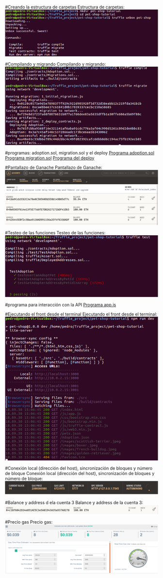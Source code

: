 #Creando la estructura de carpetas
Estructura de carpetas:
![alt text](https://github.com/PedroCCBlck/Truffle_evaluation/blob/master/Creando%20la%20estructura%20de%20carpetas.png "Estructura de carpetas")

#Compilando y migrando
Compilando y migrando:
![alt text](https://github.com/PedroCCBlck/Truffle_evaluation/blob/master/compilaci%C3%B3n%20y%20migraci%C3%B3n.png "Compilando y migrando")

#programas: adoption.sol, migration.sol y el deploy
[Programa adoption.sol](https://github.com/PedroCCBlck/Truffle_evaluation/blob/master/Adoption.sol)
[Programa migration.sol](https://github.com/PedroCCBlck/Truffle_evaluation/blob/master/Migrations.sol)
[Programa del deploy](https://github.com/PedroCCBlck/Truffle_evaluation/blob/master/2_deploy_contracts.js)

#Pantallazo de Ganache
Pantallazo de Ganache:
![alt text](https://github.com/PedroCCBlck/Truffle_evaluation/blob/master/Pantallazo%20de%20Ganache.png "Pantallazo de Ganache")

#Testeo de las funciones
Testeo de las funciones:
![alt text](https://github.com/PedroCCBlck/Truffle_evaluation/blob/master/Testeo%20de%20las%20funciones.png "Testeo de las funciones")

#programa para interacción con la API
[Programa app.js](https://github.com/PedroCCBlck/Truffle_evaluation/blob/master/app.js)

#Ejecutando el front desde el terminal
Ejecutando el front desde el terminal:
![alt text](https://github.com/PedroCCBlck/Truffle_evaluation/blob/master/ejecutando%20el%20front.png "Ejecutando el front desde el terminal")

#Conexión local (dirección del host), sincronización de bloques y número de bloque
Conexión local (dirección del host), sincronización de bloques y número de bloque:
![alt text](https://github.com/PedroCCBlck/Truffle_evaluation/blob/master/Conexi%C3%B3n%20local.png "Conexión local (dirección del host), sincronización de bloques y número de bloque")

#Balance y address d ela cuenta 3
Balance y address de la cuenta 3:
![alt text](https://github.com/PedroCCBlck/Truffle_evaluation/blob/master/cuenta%203.png "Balance y address de la cuenta 3")

#Precio gas
Precio gas:
![alt text](https://github.com/PedroCCBlck/Truffle_evaluation/blob/master/Precio%20gas.png "Precio gas")
